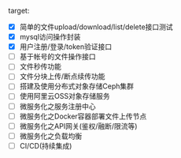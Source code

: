 target:

* [x] 简单的文件upload/download/list/delete接口测试
* [x] mysql访问操作封装
* [x] 用户注册/登录/token验证接口
* [ ] 基于帐号的文件操作接口
* [ ] 文件秒传功能
* [ ] 文件分块上传/断点续传功能
* [ ] 搭建及使用分布式对象存储Ceph集群
* [ ] 使用阿里云OSS对象存储服务
* [ ] 微服务化之服务注册中心
* [ ] 微服务化之Docker容器部署文件上传节点
* [ ] 微服务化之API网关(鉴权/融断/限流等)
* [ ] 微服务化之负载均衡
* [ ] CI/CD(持续集成)
